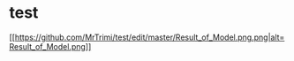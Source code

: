 # test

[[https://github.com/MrTrimi/test/edit/master/Result_of_Model.png.png|alt=Result_of_Model.png]]
